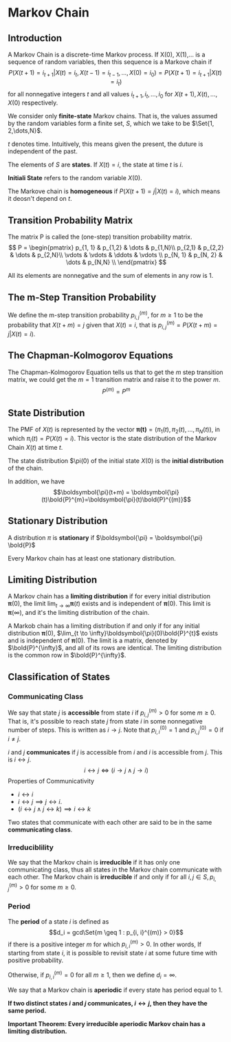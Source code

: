 # Markov Chain
## Introduction
A Markov Chain is a discrete-time Markov process. If X(0), X(1),... is a sequence of random variables, then this sequence is a Markove chain if
$$P(X(t+1) = i_{t+1}|X(t) = i_{t}, X(t-1) = i_{t-1},\dots,X(0)=i_{0})= P(X(t+1)=i_{t+1}|X(t)=i_{t})$$
for all nonnegative integers $t$ and all values $i_{t+1}, i_{t},\dots,i_{0}$ for $X(t + 1), X(t),\dots, X(0)$ respectively.

We consider only **finite-state** Markov chains. That is, the values assumed by the random variables form a finite set, $S$, which we take to be $\Set{1, 2,\dots,N}$.

$t$ denotes time. Intuitively, this means given the present, the duture is independent of the past.

The elements of $S$ are **states**. If $X(t) = i$, the state at time $t$ is $i$.

**Initiali State** refers to the random variable $X(0)$.

The Markove chain is **homogeneous** if $P(X(t+1) = j|X(t)=i)$, which means it deosn't depend on $t$.

## Transition Probability Matrix
The matrix P is called the (one-step) transition probability matrix.
$$
P =
\begin{pmatrix}
p_{1, 1} & p_{1,2} & \dots & p_{1,N}\\
p_{2,1} & p_{2,2} & \dots & p_{2,N}\\
\vdots & \vdots & \ddots & \vdots \\
p_{N, 1} & p_{N, 2} & \dots & p_{N,N} \\
\end{pmatrix}
$$

All its elements are nonnegative and the sum of elements in any row is 1.

## The m-Step Transition Probability
We define the m-step transition probability $p_{i, j}^{(m)}$, for $m \geq 1$ to be the probability that $X(t + m) = j$ given that $X(t) = i$, that is $p_{i, j}^{(m)} = P(X(t + m) = j | X(t) = i)$.

## The Chapman-Kolmogorov Equations
The Chapman-Kolmogorov Equation tells us that to get the $m$ step transition matrix, we could get the $m = 1$ transition matrix and raise it to the power $m$.
$$P^{(m)} = P^{m}$$

## State Distribution
The PMF of $X(t)$ is represented by the vector $\boldsymbol{\pi(t)} = (\pi_1(t), \pi_2(t),\dots, \pi_{N}(t))$, in which $\pi_{i}(t) = P(X(t) = i)$. This vector is the state distribution of the Markov Chain $X(t)$ at time $t$.

The state distribution $\pi(0) of the initial state $X(0)$ is the **initial distribution** of the chain.

In addition, we have
$$\boldsymbol{\pi}(t+m) = \boldsymbol{\pi}(t)\bold{P}^{m}=\boldsymbol{\pi}(t)\bold{P}^{(m)}$$

## Stationary Distribution
A distribution $\pi$ is **stationary** if $\boldsymbol{\pi} = \boldsymbol{\pi} \bold{P}$

Every Markov chain has at least one stationary distribution.

## Limiting Distribution
A Markov chain has a **limiting distribution** if for every initial distribution $\boldsymbol{\pi}(0)$, the limit $\lim_{t \to \infty} \boldsymbol{\pi}(t)$ exists and is independent of $\boldsymbol{\pi}(0)$.
This limit is $\boldsymbol{\pi}(\infty)$, and it's the limiting distribution of the chain.

A Markob chain has a limiting distribution if and only if for any initial distribution $\boldsymbol{\pi}(0)$, $\lim_{t \to \infty}\boldsymbol{\pi}(0)\bold{P}^{t}$ exists and is independent of $\boldsymbol{\pi}(0)$.
The limit is a matrix, denoted by $\bold{P}^{\infty}$, and all of its rows are identical. The limiting distribution is the common row in $\bold{P}^{\infty}$.

## Classification of States
### Communicating Class
We say that state $j$ is **accessible** from state $i$ if $p_{i, j}^{(m)} > 0$ for some $m \geq 0$. That is, it's possible
to reach state $j$ from state $i$ in some nonnegative number of steps. This is written as $i \to j$. 
Note that $p_{i, i}^{(0)} = 1$ and $p_{i, j}^{(0)} = 0$ if $i \neq j$.

$i$ and $j$ **communicates** if $j$ is accessible from $i$ and $i$ is accessible from $j$. This is $i \leftrightarrow j$.
$$i \leftrightarrow j \iff (i \rightarrow j \land j \rightarrow i)$$
Properties of Communicativity
* $i \leftrightarrow i$
* $i \leftrightarrow j \implies j \leftrightarrow i$.
* $(i \leftrightarrow j \land  j \leftrightarrow k) \implies i \leftrightarrow k$

Two states that communicate with each other are said to be in the same **communicating class**.

### Irreduciblility
We say that the Markov chain is **irreducible** if it has only one communicating class, thus all states in the Markov chain communicate with each other.
The Markov chain is **irreducible** if and only if for all $i, j \in S, p_{i,j}^{(m)} > 0$ for some $m \geq 0$.

### Period
The **period** of a state $i$ is defined as
$$d_i = gcd\Set{m \geq 1 : p_{i, i}^{(m)} > 0}$$
if there is a positive integer $m$ for which $p_{i, i}^{(m)} > 0$.
In other words, 
If starting from state $i$, it is possible to revisit state $i$ at some future time with positive probability.

Otherwise, if $p_{i, i}^{(m)} = 0$ for all $m \geq 1$, then we define $d_i = \infty$.

We say that a Markov chain is **aperiodic** if every state has period equal to 1.

**If two distinct states $i$ and $j$ communicates, $i \leftrightarrow j$, then they have the same period.**

**Important Theorem: Every irreducible aperiodic Markov chain has a limiting distribution.**
